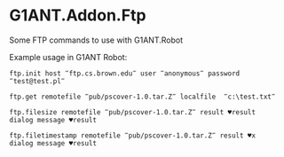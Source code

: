 # G1ANT.Addon.Ftp

Some FTP commands to use with G1ANT.Robot

Example usage in G1ANT Robot:

```
ftp.init host ‴ftp.cs.brown.edu‴ user ‴anonymous‴ password ‴test@test.pl‴ 

ftp.get remotefile ‴pub/pscover-1.0.tar.Z‴ localfile  ‴c:\test.txt‴ 

ftp.filesize remotefile ‴pub/pscover-1.0.tar.Z‴ result ♥result
dialog message ♥result

ftp.filetimestamp remotefile ‴pub/pscover-1.0.tar.Z‴ result ♥x
dialog message ♥result
```

